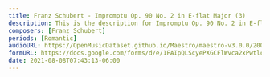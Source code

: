 ```yaml
---
title: Franz Schubert - Impromptu Op. 90 No. 2 in E-flat Major (3)
description: This is the description for Impromptu Op. 90 No. 2 in E-flat Major by Franz Schubert
composers: [Franz Schubert]
periods: [Romantic]
audioURL: https://OpenMusicDataset.github.io/Maestro/maestro-v3.0.0/2008/MIDI-Unprocessed_12_R2_2008_01-04_ORIG_MID--AUDIO_12_R2_2008_wav--2.midi
formURL: https://docs.google.com/forms/d/e/1FAIpQLScyePXGCFlWvca2xPwtlcdTm9s1Sb_N18uqy1VKXwYq1boWtA/viewform
date: 2021-08-08T07:43:13-06:00
---
```

